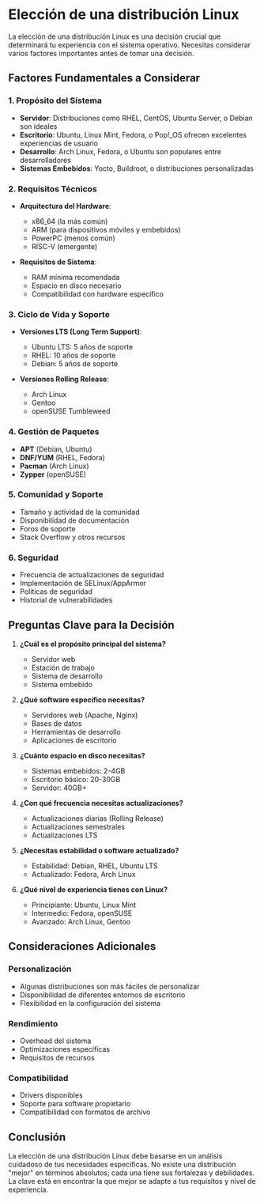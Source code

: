# Elección de una distribución Linux

La elección de una distribución Linux es una decisión crucial que determinará tu experiencia con el sistema operativo. Necesitas considerar varios factores importantes antes de tomar una decisión.

## Factores Fundamentales a Considerar

### 1. Propósito del Sistema
- **Servidor**: Distribuciones como RHEL, CentOS, Ubuntu Server, o Debian son ideales
- **Escritorio**: Ubuntu, Linux Mint, Fedora, o Pop!_OS ofrecen excelentes experiencias de usuario
- **Desarrollo**: Arch Linux, Fedora, o Ubuntu son populares entre desarrolladores
- **Sistemas Embebidos**: Yocto, Buildroot, o distribuciones personalizadas

### 2. Requisitos Técnicos
- **Arquitectura del Hardware**: 
  - x86_64 (la más común)
  - ARM (para dispositivos móviles y embebidos)
  - PowerPC (menos común)
  - RISC-V (emergente)

- **Requisitos de Sistema**:
  - RAM mínima recomendada
  - Espacio en disco necesario
  - Compatibilidad con hardware específico

### 3. Ciclo de Vida y Soporte
- **Versiones LTS (Long Term Support)**:
  - Ubuntu LTS: 5 años de soporte
  - RHEL: 10 años de soporte
  - Debian: 5 años de soporte

- **Versiones Rolling Release**:
  - Arch Linux
  - Gentoo
  - openSUSE Tumbleweed

### 4. Gestión de Paquetes
- **APT** (Debian, Ubuntu)
- **DNF/YUM** (RHEL, Fedora)
- **Pacman** (Arch Linux)
- **Zypper** (openSUSE)

### 5. Comunidad y Soporte
- Tamaño y actividad de la comunidad
- Disponibilidad de documentación
- Foros de soporte
- Stack Overflow y otros recursos

### 6. Seguridad
- Frecuencia de actualizaciones de seguridad
- Implementación de SELinux/AppArmor
- Políticas de seguridad
- Historial de vulnerabilidades

## Preguntas Clave para la Decisión

1. **¿Cuál es el propósito principal del sistema?**
   - Servidor web
   - Estación de trabajo
   - Sistema de desarrollo
   - Sistema embebido

2. **¿Qué software específico necesitas?**
   - Servidores web (Apache, Nginx)
   - Bases de datos
   - Herramientas de desarrollo
   - Aplicaciones de escritorio

3. **¿Cuánto espacio en disco necesitas?**
   - Sistemas embebidos: 2-4GB
   - Escritorio básico: 20-30GB
   - Servidor: 40GB+

4. **¿Con qué frecuencia necesitas actualizaciones?**
   - Actualizaciones diarias (Rolling Release)
   - Actualizaciones semestrales
   - Actualizaciones LTS

5. **¿Necesitas estabilidad o software actualizado?**
   - Estabilidad: Debian, RHEL, Ubuntu LTS
   - Actualizado: Fedora, Arch Linux

6. **¿Qué nivel de experiencia tienes con Linux?**
   - Principiante: Ubuntu, Linux Mint
   - Intermedio: Fedora, openSUSE
   - Avanzado: Arch Linux, Gentoo

## Consideraciones Adicionales

### Personalización
- Algunas distribuciones son más fáciles de personalizar
- Disponibilidad de diferentes entornos de escritorio
- Flexibilidad en la configuración del sistema

### Rendimiento
- Overhead del sistema
- Optimizaciones específicas
- Requisitos de recursos

### Compatibilidad
- Drivers disponibles
- Soporte para software propietario
- Compatibilidad con formatos de archivo

## Conclusión

La elección de una distribución Linux debe basarse en un análisis cuidadoso de tus necesidades específicas. No existe una distribución "mejor" en términos absolutos; cada una tiene sus fortalezas y debilidades. La clave está en encontrar la que mejor se adapte a tus requisitos y nivel de experiencia.
